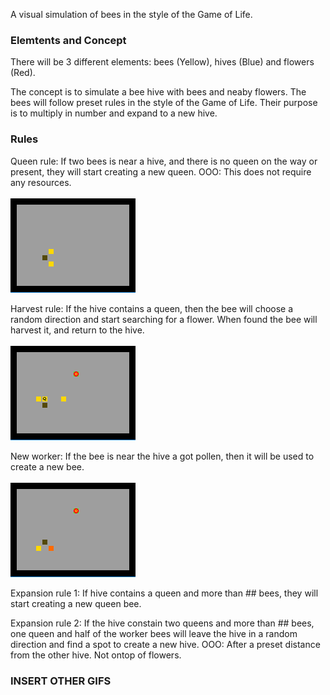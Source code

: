 A visual simulation of bees in the style of the Game of Life.

### Elemtents and Concept ###

There will be 3 different elements: bees (Yellow), hives (Blue) and flowers (Red).

The concept is to simulate a bee hive with bees and neaby flowers. The bees will follow preset rules in the style of the Game of Life. Their purpose is to multiply in number and expand to a new hive.

### Rules ####

Queen rule: If two bees is near a hive, and there is no queen on the way or present, 
they will start creating a new queen. 
OOO: This does not require any resources.
<br/><br/>
![GIF Queen Rule](/GIFS/README/queenRule.gif)

Harvest rule: If the hive contains a queen, then the bee will choose a random direction and 
start searching for a flower. When found the bee will harvest it, and return to the hive.
<br/><br/>
![GIF Harvest Rule](/GIFS/README/harvestRule.gif)

New worker: If the bee is near the hive a got pollen, then it will be used to create a new bee.
<br/><br/>
![GIF Harvest Rule](/GIFS/README/newWorkerRule.gif)

Expansion rule 1: If hive contains a queen and more than ## bees, they will start creating a 
new queen bee. 

Expansion rule 2: If the hive constain two queens and more than ## bees, one queen and half of 
the worker bees will leave the hive in a random direction and find a spot to create a new hive. 
OOO: After a preset distance from the other hive. Not ontop of flowers.


### INSERT OTHER GIFS ###

